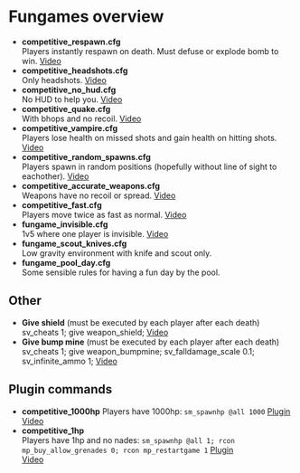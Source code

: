 # Fungames overview

- **competitive_respawn.cfg**      
  Players instantly respawn on death. Must defuse or explode bomb to win.
  [Video](https://www.youtube.com/watch?v=yoxFBcG6whA&t=1s)
- **competitive_headshots.cfg**  
  Only headshots.
  [Video](https://www.youtube.com/watch?v=fUnvsM2U2bM&list=PLHF999pjo89OlX1XaBLqpl-5728A-P86A&index=18)
- **competitive_no_hud.cfg**  
  No HUD to help you.
  [Video](https://www.youtube.com/watch?v=8G30qRP7At0&list=PLHF999pjo89OlX1XaBLqpl-5728A-P86A&index=19)
- **competitive_quake.cfg**    
  With bhops and no recoil.
  [Video](https://www.youtube.com/watch?v=4aM0YJjQKEs&list=PLHF999pjo89OlX1XaBLqpl-5728A-P86A&index=21)
- **competitive_vampire.cfg**    
  Players lose health on missed shots and gain health on hitting shots.
  [Video](https://www.youtube.com/watch?v=oRcE3fJFwDI&list=PLHF999pjo89OlX1XaBLqpl-5728A-P86A&index=22)
- **competitive_random_spawns.cfg**     
  Players spawn in random positions (hopefully without line of sight to eachother).
  [Video](https://www.youtube.com/watch?v=MEGmQcZ4q8E&list=PLHF999pjo89OlX1XaBLqpl-5728A-P86A&index=25)
- **competitive_accurate_weapons.cfg**     
  Weapons have no recoil or spread.
  [Video](https://www.youtube.com/watch?v=vPdkgaHnZuM&list=PLHF999pjo89OlX1XaBLqpl-5728A-P86A&index=7)
- **competitive_fast.cfg**      
  Players move twice as fast as normal.
  [Video](https://www.youtube.com/watch?v=K2BMj-SsN18&list=PLHF999pjo89OlX1XaBLqpl-5728A-P86A&index=9)
- **fungame_invisible.cfg**    
  1v5 where one player is invisible.
  [Video](https://www.youtube.com/watch?v=GBUJ5O7zvKA&list=PLHF999pjo89OlX1XaBLqpl-5728A-P86A&index=6)
- **fungame_scout_knives.cfg**    
  Low gravity environment with knife and scout only.
- **fungame_pool_day.cfg**    
  Some sensible rules for having a fun day by the pool.

## Other

- **Give shield**  (must be executed by each player after each death)          
  sv_cheats 1; give weapon_shield; 
  [Video](https://www.youtube.com/watch?v=j7GfAbZ0xWM)
- **Give bump mine** (must be executed by each player after each death)     
  sv_cheats 1; give weapon_bumpmine; sv_falldamage_scale 0.1; sv_infinite_ammo 1;
  [Video](https://www.youtube.com/watch?v=-xfapR8Z1p4)

## Plugin commands

- **competitive_1000hp**
  Players have 1000hp: `sm_spawnhp @all 1000`
  [Plugin](https://forums.alliedmods.net/showthread.php?p=2737147)    
  [Video](https://www.youtube.com/watch?v=57yCeKge8LI&list=PLHF999pjo89OlX1XaBLqpl-5728A-P86A&index=8)    
- **competitive_1hp**     
  Players have 1hp and no nades: `sm_spawnhp @all 1; rcon mp_buy_allow_grenades 0; rcon mp_restartgame 1` 
  [Plugin](https://forums.alliedmods.net/showthread.php?p=2737147)    
  [Video](https://www.youtube.com/watch?v=Y0BwhnJrkgk&list=PLHF999pjo89OlX1XaBLqpl-5728A-P86A&index=10)    

